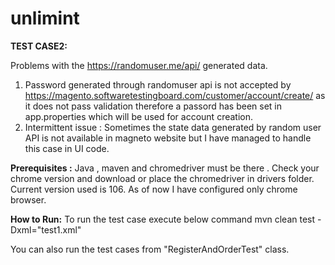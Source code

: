 # unlimint
**TEST CASE2:**

Problems with the https://randomuser.me/api/ generated data.
1. Password generated through randomuser api is not accepted by https://magento.softwaretestingboard.com/customer/account/create/ as it does not pass validation therefore a passord has been set in app.properties which will be used for account creation.
2. Intermittent issue : Sometimes the state data generated by random user API is not available in magneto website but I have managed to handle this case in UI code.


**Prerequisites :**
Java , maven and chromedriver must be there . Check your chrome version and download or place the chromedriver in drivers folder. Current version used is 106.
As of now I have configured only chrome browser.

**How to Run:**
To run  the test case execute below command
mvn clean test -Dxml="test1.xml"

You can also run the test cases from "RegisterAndOrderTest" class.




